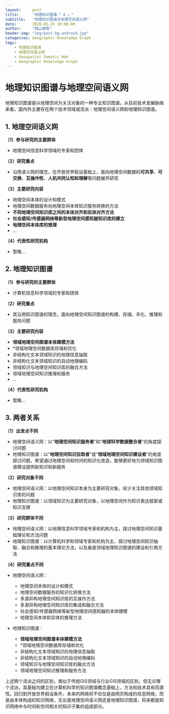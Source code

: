```yaml
---
layout:     post
title:      "地理知识图谱「 4 」"
subtitle:   "地理知识图谱与地理空间语义网"
date:       2020-05-25 10:00:00
author:     "西山晴雪"
header-img: "img/post-bg-android.jpg"
categories: Geographic Knowledge Graph
tags:
    - 地理知识图谱
    - 地理空间语义网
    - Geospatial Sematic Web
    - Geographic Knowledge Graph
---
```




# 地理知识图谱与地理空间语义网

​		地理知识图谱是以地理空间为关注对象的一种专业知识图谱。从目前技术发展脉络来看，国内外主要存在两个技术领域或流派：地理空间语义网和地理知识图谱。

## **1. 地理空间语义网**

**（1）参与研究的主要群体**

- 地理空间信息科学领域的专家和团体

**（2）研究重点**

- 沿用语义网的理念，在开放世界假设基础上，面向地理空间数据的**可共享**、**可交换**、**互操作性**、**人机共同认知和理解**等问题展开研究

**（3）主要研究内容**

- 地理空间本体的设计和模式
- 地理空间数据服务向地理空间本体知识服务转换的方法
- **不同地理空间知识库之间的本体对齐和实体对齐方法**
- **社会感知/传感器网络等新型地理空间感知器知识库的建立**
- **地理空间本体库的推理**
- ...

**（4）代表性研究机构**

- 暂略...

## **2. 地理知识图谱**

**（1）参与研究的主要群体**

- 计算机信息科学领域的专家和团体

**（2）研究重点**

- 其沿用知识图谱的理念，面向地理空间知识图谱的构建、存储、丰化、推理和服务问题

**（3）主要研究内容**

- **领域地理空间图谱本体建模方法**
- *领域地理空间数据库存储和优化
- 非结构化文本领域知识的地理信息抽取
- 非结构化文本领域知识的自动地理编码
- 领域知识与地理空间知识库的融合方法
- 领域地理空间知识推理和服务
- ...

**（4）代表性研究机构**

- 暂略...

## 3. 两者关系

**（1）出发点不同**

- 地理空间语义网：以“**地理空间知识服务者**”和“**地球科学数据整合者**”的角度探讨问题
- 地理知识图谱：以“**地理空间知识拉取者**”或“**领域地理空间知识建设者**”的角度探讨问题，希望通过地理空间和时间的知识化改造，能够更好地为领域知识图谱建设提供新知识和新服务

**（2）研究对象不同**

- 地理空间语义网：以地理空间知识本身为主要研究对象，较少关注其他领域知识库的问题
- 地理知识图谱：以领域知识为主要研究对象，以地理空间作为知识表达框架或知识支撑

**（3）研究群体不同**

- 地理空间语义网：以地理信息科学领域专家和机构为主，探讨地理空间知识基础理论和方法问题
- 地理知识图谱：以计算机科学和领域专家和机构为主，探讨地理空间知识抽取、融合和推理的基本理论方法，以及垂直领域地理知识图谱的建设和引用方法

**（4）研究重点不同**

- 地理空间语义网：
  - 地理空间本体的设计和模式
  - 地理空间数据服务的知识化转换方法
  - 多源异构地理空间知识库的互操作方法
  - 多源异构地理空间知识库的集成和融合方法
  - 社会感知/传感器网络等新型地理空间感知器的本体建模
  - 地理空间本体和实体的推理方法

- 地理知识图谱：
  - **领域地理空间图谱本体建模方法**
  - *领域地理空间数据库存储和优化
  - 非结构化文本领域知识的地理信息抽取
  - 非结构化文本领域知识的自动地理编码
  - 领域知识与地理空间知识库的融合方法
  - 领域地理空间知识推理和服务方法

​      上述两个流派之间的区别，类似于传统GIS领域与行业GIS领域的区别，但无论哪个流派，其基础均建立在计算机科学的知识图谱概念基础上，方法和技术具有同源性。回归到开放世界假设条件，未来的网络将不仅仅是由网页构成的信息网络，而是由本体构成的知识网络，无论是地理空间语义网还是地理知识图谱，将来都是知识网络中与时间和空间相关的知识子集的组成部分。

​		
